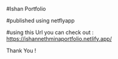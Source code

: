 #Ishan Portfolio

#published using netflyapp 

#using this Url you can check out  : https://ishannethminaportfolio.netlify.app/

Thank You !
